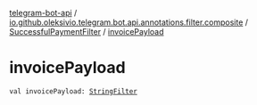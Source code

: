 [telegram-bot-api](../../index.md) / [io.github.oleksivio.telegram.bot.api.annotations.filter.composite](../index.md) / [SuccessfulPaymentFilter](index.md) / [invoicePayload](./invoice-payload.md)

# invoicePayload

`val invoicePayload: `[`StringFilter`](../../io.github.oleksivio.telegram.bot.api.annotations.filter.primitive/-string-filter/index.md)